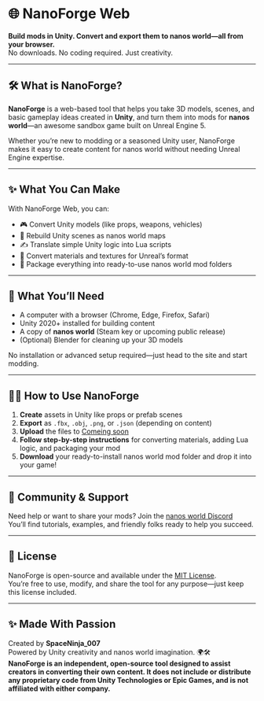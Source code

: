 # 🌐 NanoForge Web

**Build mods in Unity. Convert and export them to nanos world—all from your browser.**  
No downloads. No coding required. Just creativity.

---

## 🛠️ What is NanoForge?

**NanoForge** is a web-based tool that helps you take 3D models, scenes, and basic gameplay ideas created in **Unity**, and turn them into mods for **nanos world**—an awesome sandbox game built on Unreal Engine 5.

Whether you’re new to modding or a seasoned Unity user, NanoForge makes it easy to create content for nanos world without needing Unreal Engine expertise.

---

## ✨ What You Can Make

With NanoForge Web, you can:
- 🎮 Convert Unity models (like props, weapons, vehicles)
- 🧱 Rebuild Unity scenes as nanos world maps
- ✍️ Translate simple Unity logic into Lua scripts
- 🎨 Convert materials and textures for Unreal’s format
- 🚀 Package everything into ready-to-use nanos world mod folders

---

## 🧰 What You’ll Need

- A computer with a browser (Chrome, Edge, Firefox, Safari)
- Unity 2020+ installed for building content
- A copy of **nanos world** (Steam key or upcoming public release)
- (Optional) Blender for cleaning up your 3D models

No installation or advanced setup required—just head to the site and start modding.

---

## 🧑‍💻 How to Use NanoForge

1. **Create** assets in Unity like props or prefab scenes  
2. **Export** as `.fbx`, `.obj`, `.png`, or `.json` (depending on content)  
3. **Upload** the files to [Comeing soon](https://your-nanoforge-url.com)  
4. **Follow step-by-step instructions** for converting materials, adding Lua logic, and packaging your mod  
5. **Download** your ready-to-install nanos world mod folder and drop it into your game!

---

## 📣 Community & Support

Need help or want to share your mods? Join the [nanos world Discord](https://discord.gg/nanos)  
You’ll find tutorials, examples, and friendly folks ready to help you succeed.

---

## 📜 License

NanoForge is open-source and available under the [MIT License](https://opensource.org/licenses/MIT).  
You’re free to use, modify, and share the tool for any purpose—just keep this license included.

---

## ✨ Made With Passion

Created by **SpaceNinja_007**  
Powered by Unity creativity and nanos world imagination. 🌍🛠️  
**NanoForge is an independent, open-source tool designed to assist creators in converting their own content. It does not include or distribute any proprietary code from Unity Technologies or Epic Games, and is not affiliated with either company.**
